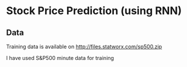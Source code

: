 # Stock Price Prediction (using RNN)

## Data
Training data is available on http://files.statworx.com/sp500.zip

I have used S&P500 minute data for training
